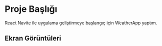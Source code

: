 
# Proje Başlığı

React Navite ile uygulama geliştirmeye başlangıç için WeatherApp yaptım.


## Ekran Görüntüleri



  